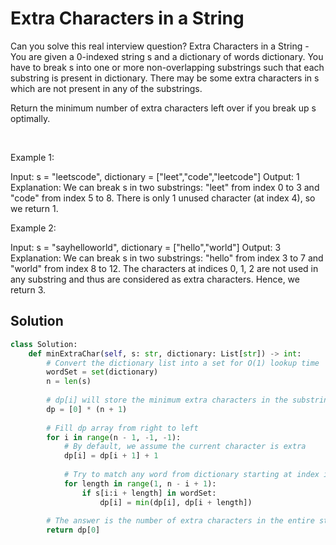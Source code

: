 # Extra Characters in a String

Can you solve this real interview question? Extra Characters in a String - You are given a 0-indexed string s and a dictionary of words dictionary. You have to break s into one or more non-overlapping substrings such that each substring is present in dictionary. There may be some extra characters in s which are not present in any of the substrings.

Return the minimum number of extra characters left over if you break up s optimally.

 

Example 1:


Input: s = "leetscode", dictionary = ["leet","code","leetcode"]
Output: 1
Explanation: We can break s in two substrings: "leet" from index 0 to 3 and "code" from index 5 to 8. There is only 1 unused character (at index 4), so we return 1.



Example 2:


Input: s = "sayhelloworld", dictionary = ["hello","world"]
Output: 3
Explanation: We can break s in two substrings: "hello" from index 3 to 7 and "world" from index 8 to 12. The characters at indices 0, 1, 2 are not used in any substring and thus are considered as extra characters. Hence, we return 3.

## Solution
```py
class Solution:
    def minExtraChar(self, s: str, dictionary: List[str]) -> int:
        # Convert the dictionary list into a set for O(1) lookup time
        wordSet = set(dictionary)
        n = len(s)
        
        # dp[i] will store the minimum extra characters in the substring s[i:]
        dp = [0] * (n + 1)
        
        # Fill dp array from right to left
        for i in range(n - 1, -1, -1):
            # By default, we assume the current character is extra
            dp[i] = dp[i + 1] + 1
            
            # Try to match any word from dictionary starting at index i
            for length in range(1, n - i + 1):
                if s[i:i + length] in wordSet:
                    dp[i] = min(dp[i], dp[i + length])
        
        # The answer is the number of extra characters in the entire string
        return dp[0]
```
